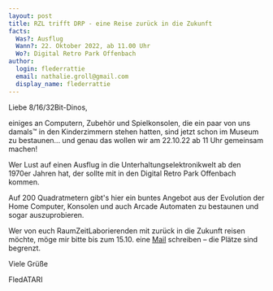 ```yaml
---
layout: post
title: RZL trifft DRP - eine Reise zurück in die Zukunft
facts:
  Was?: Ausflug
  Wann?: 22. Oktober 2022, ab 11.00 Uhr
  Wo?: Digital Retro Park Offenbach
author:
  login: flederrattie
  email: nathalie.groll@gmail.com
  display_name: flederrattie
---
```


Liebe 8/16/32Bit-Dinos,

einiges an Computern, Zubehör und Spielkonsolen, die ein paar von uns damals™ in den Kinderzimmern stehen hatten, sind jetzt schon im Museum zu bestaunen... und genau das wollen wir am 22.10.22 ab 11 Uhr gemeinsam machen!

Wer Lust auf einen Ausflug in die Unterhaltungselektronikwelt ab den 1970er Jahren hat, der sollte mit in den Digital Retro Park Offenbach kommen.

Auf 200 Quadratmetern gibt's hier ein buntes Angebot aus der Evolution der Home Computer, Konsolen und auch Arcade Automaten zu bestaunen und sogar auszuprobieren.

Wer von euch RaumZeitLaborierenden mit zurück in die Zukunft reisen möchte, möge mir bitte bis zum 15.10. eine [Mail](mailto:nathalie.groll@gmail.com) schreiben – die Plätze sind begrenzt.

Viele Grüße <br/>

FledATARI
